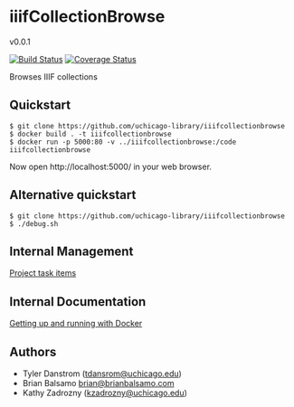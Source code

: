 # iiifCollectionBrowse

v0.0.1

[![Build Status](https://travis-ci.org/uchicago-library/iiifcollectionbrowse.svg?branch=master)](https://travis-ci.org/uchicago-library/iiifcollectionbrowse) [![Coverage Status](https://coveralls.io/repos/github/uchicago-library/iiifcollectionbrowse/badge.svg?branch=master)](https://coveralls.io/github/uchicago-library/iiifcollectionbrowse?branch=master)

Browses IIIF collections

## Quickstart

```
$ git clone https://github.com/uchicago-library/iiifcollectionbrowse
$ docker build . -t iiifcollectionbrowse
$ docker run -p 5000:80 -v ../iiifcollectionbrowse:/code iiifcollectionbrowse
```
Now open http://localhost:5000/ in your web browser.

## Alternative quickstart


```
$ git clone https://github.com/uchicago-library/iiifcollectionbrowse
$ ./debug.sh
```

## Internal Management
[Project task items](https://docs.google.com/spreadsheets/d/12tCbNDxhcFOGfHpSguOFPhIOFsFVlb3OLlZJK9wUPk4/edit?usp=sharing)

## Internal Documentation
[Getting up and running with Docker](https://github.com/uchicago-library/Library_Digital_Repository_Documentation/wiki/crash-course-docker)

## Authors
- Tyler Danstrom (tdansrom@uchicago.edu)
- Brian Balsamo <brian@brianbalsamo.com>
- Kathy Zadrozny (kzadrozny@uchicago.edu)
